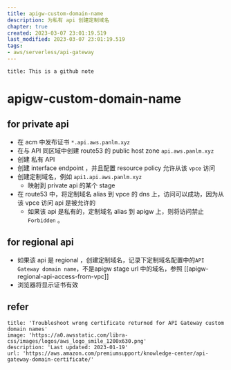 ```yaml
---
title: apigw-custom-domain-name
description: 为私有 api 创建定制域名
chapter: true
created: 2023-03-07 23:01:19.519
last_modified: 2023-03-07 23:01:19.519
tags: 
- aws/serverless/api-gateway 
---
```


```ad-attention
title: This is a github note

```

# apigw-custom-domain-name

## for private api 
- 在 acm 中发布证书 `*.api.aws.panlm.xyz`
- 在与 API 同区域中创建 route53 的 public host zone `api.aws.panlm.xyz`
- 创建 私有 API 
- 创建 interface endpoint ，并且配置 resource policy 允许从该 `vpce` 访问
- 创建定制域名，例如 `api1.api.aws.panlm.xyz`
    - 映射到 private api 的某个 stage
- 在 route53 中，将定制域名 alias 到 vpce 的 dns 上，访问可以成功，因为从该 vpce 访问 api 是被允许的
    - 如果该 api 是私有的，定制域名 alias 到 apigw 上，则将访问禁止 `Forbidden` 。


## for regional api 
- 如果该 api 是 regional ，创建定制域名，记录下定制域名配置中的`API Gateway domain name`，不是apigw stage url 中的域名，参照 [[apigw-regional-api-access-from-vpc]]
- 浏览器将显示证书有效


## refer

```embed
title: 'Troubleshoot wrong certificate returned for API Gateway custom domain names'
image: 'https://a0.awsstatic.com/libra-css/images/logos/aws_logo_smile_1200x630.png'
description: 'Last updated: 2023-01-19'
url: 'https://aws.amazon.com/premiumsupport/knowledge-center/api-gateway-domain-certificate/'
```


